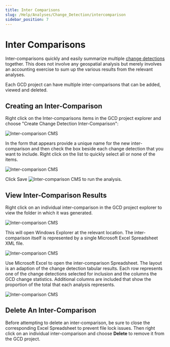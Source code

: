 ```yaml
---
title: Inter Comparisons
slug: /Help/Analyses/Change_Detection/intercomparison
sidebar_position: 7
---
```

# Inter Comparisons

Inter-comparisons quickly and easily summarize multiple [change detections](/Help/Analyses/Change_Detection/change-detection) together. This does not involve any geospatial analysis but merely involves an accounting exercise to sum up the various results from the relevant analyses.

Each GCD project can have multiple inter-comparisons that can be added, viewed and deleted.

## Creating an Inter-Comparison

Right click on the Inter-comparisons items in the GCD project explorer and choose "Create Change Detection Inter-Comparison":

![Inter-comparison CMS](/img/CommandRefs/05_Analyses/cd/inter/inter_cms.png)

In the form that appears provide a unique name for the new inter-comparison and then check the box beside each change detection that you want to include. Right click on the list to quickly select all or none of the items.

![Inter-comparison CMS](/img/CommandRefs/05_Analyses/cd/inter/inter_detail.png)

Click Save ![Inter-comparison CMS](/img/icons/Save.png) to run the analysis.

## View Inter-Comparison Results

Right click on an individual inter-comparison in the GCD project explorer to view the folder in which it was generated.

![Inter-comparison CMS](/img/CommandRefs/05_Analyses/cd/inter/inter_view.png)

This will open Windows Explorer at the relevant location. The inter-comparison itself is represented by a single Microsoft Excel Spreadsheet XML file. 

![Inter-comparison CMS](/img/CommandRefs/05_Analyses/cd/inter/inter_browse.png)

Use Microsoft Excel to open the inter-comparison Spreadsheet. The layout is an adaption of the change detection tabular results. Each row represents one of the change detections selected for inclusion and the columns the GCD change statistics. Additional columns are included that show the proportion of the total that each analysis represents.

![Inter-comparison CMS](/img/CommandRefs/05_Analyses/cd/inter/inter_results.png)

## Delete An Inter-Comparison

Before attempting to delete an inter-comparison, be sure to close the corresponding Excel Spreadsheet to prevent file lock issues. Then right click on an individual inter-comparison and choose **Delete** to remove it from the GCD project.